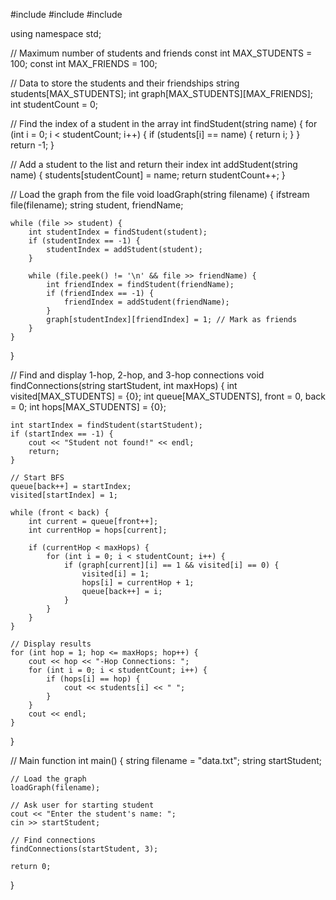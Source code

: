 #include <iostream>
#include <fstream>
#include <string>

using namespace std;

// Maximum number of students and friends
const int MAX_STUDENTS = 100;
const int MAX_FRIENDS = 100;

// Data to store the students and their friendships
string students[MAX_STUDENTS];
int graph[MAX_STUDENTS][MAX_FRIENDS];
int studentCount = 0;

// Find the index of a student in the array
int findStudent(string name) {
    for (int i = 0; i < studentCount; i++) {
        if (students[i] == name) {
            return i;
        }
    }
    return -1;
}

// Add a student to the list and return their index
int addStudent(string name) {
    students[studentCount] = name;
    return studentCount++;
}

// Load the graph from the file
void loadGraph(string filename) {
    ifstream file(filename);
    string student, friendName;

    while (file >> student) {
        int studentIndex = findStudent(student);
        if (studentIndex == -1) {
            studentIndex = addStudent(student);
        }

        while (file.peek() != '\n' && file >> friendName) {
            int friendIndex = findStudent(friendName);
            if (friendIndex == -1) {
                friendIndex = addStudent(friendName);
            }
            graph[studentIndex][friendIndex] = 1; // Mark as friends
        }
    }
}

// Find and display 1-hop, 2-hop, and 3-hop connections
void findConnections(string startStudent, int maxHops) {
    int visited[MAX_STUDENTS] = {0};
    int queue[MAX_STUDENTS], front = 0, back = 0;
    int hops[MAX_STUDENTS] = {0};

    int startIndex = findStudent(startStudent);
    if (startIndex == -1) {
        cout << "Student not found!" << endl;
        return;
    }

    // Start BFS
    queue[back++] = startIndex;
    visited[startIndex] = 1;

    while (front < back) {
        int current = queue[front++];
        int currentHop = hops[current];

        if (currentHop < maxHops) {
            for (int i = 0; i < studentCount; i++) {
                if (graph[current][i] == 1 && visited[i] == 0) {
                    visited[i] = 1;
                    hops[i] = currentHop + 1;
                    queue[back++] = i;
                }
            }
        }
    }

    // Display results
    for (int hop = 1; hop <= maxHops; hop++) {
        cout << hop << "-Hop Connections: ";
        for (int i = 0; i < studentCount; i++) {
            if (hops[i] == hop) {
                cout << students[i] << " ";
            }
        }
        cout << endl;
    }
}

// Main function
int main() {
    string filename = "data.txt";
    string startStudent;

    // Load the graph
    loadGraph(filename);

    // Ask user for starting student
    cout << "Enter the student's name: ";
    cin >> startStudent;

    // Find connections
    findConnections(startStudent, 3);

    return 0;
}
